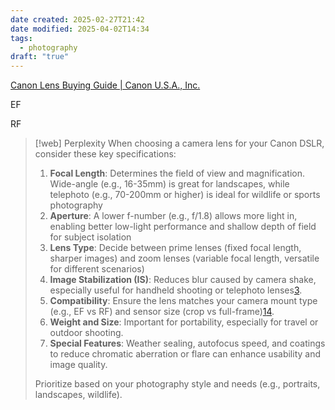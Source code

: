 ```yaml
---
date created: 2025-02-27T21:42
date modified: 2025-04-02T14:34
tags:
  - photography
draft: "true"
---
```


[Canon Lens Buying Guide | Canon U.S.A., Inc.](https://www.usa.canon.com/lens-buying-guide) 

EF

RF

> [!web] Perplexity
> When choosing a camera lens for your Canon DSLR, consider these key specifications:
> 
> 1. **Focal Length**: Determines the field of view and magnification. Wide-angle (e.g., 16-35mm) is great for landscapes, while telephoto (e.g., 70-200mm or higher) is ideal for wildlife or sports photography
> 2. **Aperture**: A lower f-number (e.g., f/1.8) allows more light in, enabling better low-light performance and shallow depth of field for subject isolation
> 3. **Lens Type**: Decide between prime lenses (fixed focal length, sharper images) and zoom lenses (variable focal length, versatile for different scenarios)
> 4. **Image Stabilization (IS)**: Reduces blur caused by camera shake, especially useful for handheld shooting or telephoto lenses[3](https://www.nytimes.com/wirecutter/reviews/the-first-canon-lenses-you-should-buy/).
> 5. **Compatibility**: Ensure the lens matches your camera mount type (e.g., EF vs RF) and sensor size (crop vs full-frame)[1](https://www.the-digital-picture.com/Reviews/Lens-Specifications.aspx?Lens=455)[4](https://journeycamera.com/canon-camera-lens-specifications).
> 6. **Weight and Size**: Important for portability, especially for travel or outdoor shooting.
> 7. **Special Features**: Weather sealing, autofocus speed, and coatings to reduce chromatic aberration or flare can enhance usability and image quality.
> 
> Prioritize based on your photography style and needs (e.g., portraits, landscapes, wildlife).
